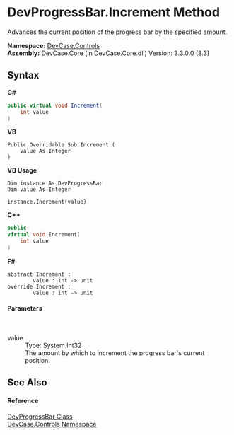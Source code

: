 # DevProgressBar.Increment Method 
 

Advances the current position of the progress bar by the specified amount.

**Namespace:**&nbsp;<a href="N_DevCase_Controls">DevCase.Controls</a><br />**Assembly:**&nbsp;DevCase.Core (in DevCase.Core.dll) Version: 3.3.0.0 (3.3)

## Syntax

**C#**<br />
``` C#
public virtual void Increment(
	int value
)
```

**VB**<br />
``` VB
Public Overridable Sub Increment ( 
	value As Integer
)
```

**VB Usage**<br />
``` VB Usage
Dim instance As DevProgressBar
Dim value As Integer

instance.Increment(value)
```

**C++**<br />
``` C++
public:
virtual void Increment(
	int value
)
```

**F#**<br />
``` F#
abstract Increment : 
        value : int -> unit 
override Increment : 
        value : int -> unit 
```


#### Parameters
&nbsp;<dl><dt>value</dt><dd>Type: System.Int32<br />The amount by which to increment the progress bar's current position.</dd></dl>

## See Also


#### Reference
<a href="T_DevCase_Controls_DevProgressBar">DevProgressBar Class</a><br /><a href="N_DevCase_Controls">DevCase.Controls Namespace</a><br />